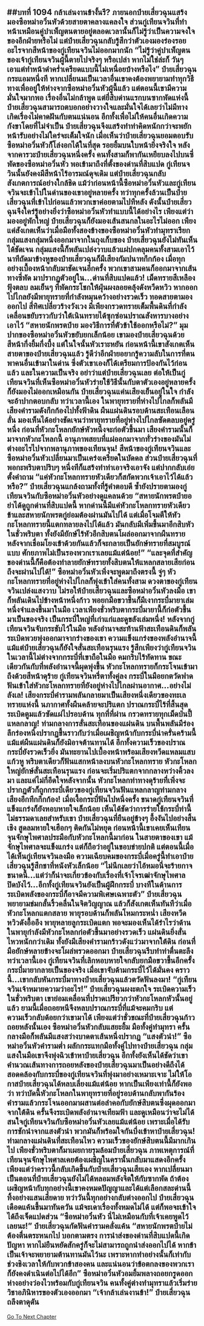 ##บทที่ 1094 กล้าเล่นงานข้างั้นรึ?
ภายนอกป๋ายเสี่ยวฉุนแสร้งมองซือหม่าอวิ๋นหัวด้วยสายตาคลางแคลงใจ ส่วนกู่เทียนจวินที่ทำหน้าเหมือนคู่บำเพ็ญตนตายอยู่ตลอดเวลานั้นก็ไม่รู้ว่าเป็นความจงใจของอีกฝ่ายหรือไม่ แต่ป๋ายเสี่ยวฉุนกลับรู้สึกว่าตัวเองมองร่องรอยอะไรจากสีหน้าของกู่เทียนจวินไม่ออกมากนัก
“ไม่รู้ว่าคู่บำเพ็ญตนของเจ้ากู่เทียนจวินผู้นี้ตายไปจริงๆ หรือเปล่า หากไม่ใช่ล่ะก็ วันๆ เอาแต่ทำหน้าดำคร่ำเครียดแบบนี้ไม่เหนื่อยบ้างหรือไง” ป๋ายเสี่ยวฉุนกระแอมหนึ่งที หากเปลี่ยนมเป็นเวลาอื่นเขาคงต้องพยายามทำทุกวิธีทางเพื่ออยู่ให้ห่างจากซือหม่าอวิ๋นหัวผู้นี้แล้ว
แต่ตอนนี้เขามีความมั่นใจมากพอ เรื่องอื่นไม่กล้าพูด แต่ยี่สิบด่านแรกบนซากพัดแห่งนี้ ป๋ายเสี่ยวฉุนสามารถตบอกอย่างวางใจและมั่นใจได้เลยว่าไม่มีทางเกิดเรื่องไม่คาดฝันกับตนแน่นอน
อีกทั้งเพื่อไม่ให้คนอื่นเกิดความกังขาโดยที่ไม่จำเป็น ป๋ายเสี่ยวฉุนจึงแสร้งทำท่าคิดหนักกว่าจะพยักหน้ารับอย่างไม่ใคร่จะเต็มใจนัก
เมื่อเห็นว่าป๋ายเสี่ยวฉุนยอมตอบรับ ซือหม่าอวิ๋นหัวก็โล่งอกได้ในที่สุด รอยยิ้มบนใบหน้ายิ่งจริงใจ หลังจากคารวะป๋ายเสี่ยวฉุนหนึ่งครั้ง คนทั้งสามก็พากันเหยียบลงไปบนซี่พัดของซือหม่าอวิ๋นหัว พอเข้ามาถึงที่ตั้งของด่านที่สิบแปด กู่เทียนจวินนั้นยังคงมีสีหน้าไร้อารมณ์ดุจเดิม แต่ป๋ายเสี่ยวฉุนกลับสังเกตการณ์อย่างใกล้ชิด แม้ว่าก่อนหน้านี้ซือหม่าอวิ๋นหัวและกู่เทียนจวินจะเข้าไปในด่านของเขาอยู่หลายครั้ง ทว่าทุกครั้งล้วนเป็นป๋ายเสี่ยวฉุนที่เข้าไปก่อนแล้วพวกเขาค่อยตามไปทีหลัง
ดังนั้นป๋ายเสี่ยวฉุนจึงใคร่รู้อย่างยิ่งว่าซือหม่าอวิ๋นหัวทำแบบนี้ได้อย่างไร
เพียงแต่ว่ามองอยู่พักใหญ่ ป๋ายเสี่ยวฉุนก็ยังมองเส้นสนกลในอะไรไม่ออก เพียงแค่สังเกตเห็นว่าเมื่อมือทั้งสองข้างของซือหม่าอวิ๋นหัวทำมุทราเรียกกลุ่มแสงกลุ่มหนึ่งออกมาจากในถุงเก็บของ ป๋ายเสี่ยวฉุนยังไม่ทันเห็นได้ชัดเจน กลุ่มแสงนี้ก็พลันเปล่งวาบแล้วแผ่ปกคลุมคนทั้งสามเอาไว้ นาทีถัดมาข้างหูของป๋ายเสี่ยวฉุนก็มีเสียงกัมปนาทกึกก้อง เมื่อทุกอย่างเบื้องหน้ากลับมาชัดเจนอีกครั้ง พวกเขาสามคนก็ออกมาจากเส้นทางซี่พัด มาปรากฏตัวอยู่ใน...ด่านที่สิบแปดแล้ว!
เม็ดทรายสีเหลืองฟุ้งตลบ ลมเย็นๆ ที่พัดกระโชกให้ฝุ่นผงลอยคลุ้งดังหวีดหวิว หากออกไปไกลยังมีพายุทรายที่กำลังหมุนคว้างอย่างรวดเร็ว ทอดสายตามองออกไป สี่ทิศเปลี่ยวร้างวังเวง มีเพียงกรวดทรายเต็มพื้นดินที่กำลังเคลื่อนขยับราวกับว่าใต้เนินทรายได้ซุกซ่อนปราณสังหารบางอย่างเอาไว้
“สหายนักพรตป๋าย มองวิธีการที่ตัวข้าใช้ออกหรือไม่?”
มุมปากของซือหม่าอวิ๋นหัวขยับยกเล็กน้อย เขามองป๋ายเสี่ยวฉุนด้วยสีหน้ากึ่งยิ้มกึ่งบึ้ง แต่ในใจนั้นหัวเราะหยัน ก่อนหน้านี้เขาสังเกตเห็นสายตาของป๋ายเสี่ยวฉุนแล้ว รู้ดีว่าอีกฝ่ายอยากรู้ความลับในการที่ตนพาคนอื่นเข้ามาในด่าน ซึ่งตัวเขาเองก็ได้เตรียมการป้องกันไว้ก่อนแล้ว และในความเป็นจริง อย่าว่าแต่ป๋ายเสี่ยวฉุนเลย ต่อให้เป็นกู่เทียนจวินที่เห็นซือหม่าอวิ๋นหัวร่ายใช้วิธีนั้นกับตาตัวเองอยู่หลายครั้งก็ยังมองไม่ออกเหมือนกัน
ป๋ายเสี่ยวฉุนแค่นเสียงเย็นอยู่ในใจ กำลังจะอ้าปากตอบกลับ ทว่าเวลานี้เอง ในพายุทรายที่ห่างไปไกลก็พลันมีเสียงคำรามดังกึกก้องไปทั้งฟ้าดิน
ผืนแผ่นดินรอบด้านสะเทือนเลือนลั่น มองเห็นได้อย่างชัดเจนว่าพายุทรายที่อยู่ห่างไปไกลซัดตลบอยู่ครู่หนึ่ง ก่อนที่หัวกะโหลกยักษ์หัวหนึ่งจะก่อตัวขึ้นมา
เสียงคำรามนั้นก็มาจากหัวกะโหลกนี้ อานุภาพสยบที่แผ่ออกมาจากทั่วร่างของมันไม่ต่างอะไรไปจากพลานุภาพของเทียนจุน!
สีหน้าของกู่เทียนจวินและซือหม่าอวิ๋นหัวเปลี่ยนมาเป็นเคร่งเครียดในบัดดล ส่วนป๋ายเสี่ยวฉุนที่พอกะพริบตาปริบๆ หนึ่งทีก็แสร้งทำท่าเอาจริงเอาจัง แต่ปากกลับเอ่ยตั้งคำถาม
“แค่หัวกะโหลกทรายหัวเดียวก็สกัดพวกเจ้าเอาไว้ได้แล้วหรือ?” ป๋ายเสี่ยวฉุนแกล้งถามทั้งที่รู้คำตอบดี ซ้ำยังปรายตามองกู่เทียนจวินกับซือหม่าอวิ๋นหัวอย่างดูแคลนด้วย
“สหายนักพรตป๋ายอย่าได้ดูถูกด่านที่สิบแปดนี้ หากด่านนี้มีแค่หัวกะโหลกทรายหัวเดียว ข้าและสหายนักพรตกู่ย่อมต้องผ่านมันไปได้ แต่เมื่อโจมตีให้หัวกะโหลกทรายนี้แตกทลายลงไปได้แล้ว มันกลับมีเพิ่มขึ้นมาอีกสิบหัวในชั่วพริบตา ทั้งยังมียักษ์ไร้หัวอีกสิบตนโผล่ออกมาจากผืนทราย หลังจากเชื่อมโยงเข้าด้วยกันแล้วก็จะกลายเป็นยักษ์ทรายที่สมบูรณ์แบบ ศักยภาพไม่เป็นรองพวกเราเลยแม้แต่น้อย!”
“และจุดที่สำคัญของด่านนี้ก็คือต้องทำลายยักษ์ทรายทั้งสิบตนให้แหลกสลายเสียก่อนถึงจะผ่านไปได้!” ซือหม่าอวิ๋นหัวเพิ่งจะพูดมาถึงตรงนี้ จู่ๆ หัวกะโหลกทรายที่อยู่ห่างไปไกลก็พุ่งเข้าใส่คนทั้งสาม
ดวงตาของกู่เทียนจวินเปล่งแสงวาบ ไม่รอให้ป๋ายเสี่ยวฉุนและซือหม่าอวิ๋นหัวลงมือ เขาก็พลันเดินไปข้างหน้าหนึ่งก้าว พอยกมือขวาขึ้นก็มีเงากระบี่มายาเล่มหนึ่งจำแลงขึ้นมาในมือ เวลาเพียงชั่วพริบตากระบี่มายานี้ก็ก่อตัวขึ้นมาเป็นของจริง เป็นกระบี่ใหญ่ที่เก่าแก่และดูขลังเล่มหนึ่ง!
หลังจากกู่เทียนจวินจับกระชับไว้ในมือ พลังอำนาจสะท้านฟ้าสะเทือนดินก็พลันระเบิดพวยพุ่งออกมาจากร่างของเขา ความแข็งแกร่งของพลังอำนาจนี้แม้แต่ป๋ายเสี่ยวฉุนก็ยังใจสั่นสะเทือนรุนแรง รู้สึกเพียงว่ากู่เทียนจวินในเวลานี้ไม่ต่างจากกระบี่ที่เขาถือในมือ คมกริบไร้ทัดทาน
ขณะเดียวกันกับที่พลังอำนาจนี้ผุดพุ่งขึ้น หัวกะโหลกทรายก็กระโจนเข้ามาถึงด้วยสีหน้าดุร้าย กู่เทียนจวินหรี่ตาทั้งคู่ลง กระบี่ในมือยกตวัดฟาดฟันเข้าใส่หัวกะโหลกทรายที่ยังอยู่ห่างไปไกลผ่านอากาศ...อย่างไม่ลังเล!
เสียงกระบี่คำรามพลันกลายมาเป็นเสียงหนึ่งเดียวของทะเลทรายแห่งนี้ นภากาศทั้งผืนคล้ายจะปริแตก ปราณกระบี่ไร้ที่สิ้นสุดระเบิดตูมแล้วซัดแผ่ไปรอบด้าน ทุกที่ที่ผ่าน กรวดทรายทุกเม็ดป่นปี้แหลกลาญ!
ท่ามกลางการสั่นสะเทือนของแผ่นดิน บนพื้นพลันมีร่องลึกร่องหนึ่งปรากฏขึ้นราวกับว่าเมื่อเผชิญหน้ากับกระบี่น่าครั่นคร้ามนี้ แม้แต่ผืนแผ่นดินก็ยังมิอาจต้านทานได้ อีกทั้งความเร็วของปราณกระบี่ยังรวดเร็วยิ่ง มันทะยานไปเบื้องหน้าพร้อมเสียงหวีดแหลมแสบแก้วหู พริบตาเดียวก็ฟันแสกหน้าลงบนหัวกะโหลกทราย
หัวกะโหลกใหญ่ยักษ์สั่นสะเทือนรุนแรง ก่อนจะเริ่มปริแตกจากกลางหว่างคิ้วลงมา และแค่ไม่กี่อึดใจหลังจากนั้น หัวกะโหลกท่าทางดุร้ายที่เพิ่งจะปรากฏตัวก็ถูกกระบี่เดียวของกู่เทียนจวินฟันแหลกลาญท่ามกลางเสียงอึกทึกกึกก้อง!
เมื่อเงื้อกระบี่ฟันไปหนึ่งครั้ง ขนาดกู่เทียนจวินที่แข็งแกร่งก็ยังหอบหายใจเล็กน้อย เห็นได้ชัดว่าการร่ายใช้กระบี่ท่านี้ไม่ธรรมดาเลยสำหรับเขา ป๋ายเสี่ยวฉุนที่ยืนอยู่ข้างๆ อึ้งงันไปอย่างสิ้นเชิง สูดลมหายใจเฮือกๆ ติดกันไม่หยุด
ก่อนหน้านี้เขาเคยเห็นเทียนจุนจักษุไพศาลประมือกับหัวกะโหลกนี้มาก่อน ในสายตาของเขา แม้จักษุไพศาลจะแข็งแกร่ง แต่ก็ถือว่าอยู่ในขอบข่ายปกติ แต่ตอนนี้เมื่อได้เห็นกู่เทียนจวินลงมือ ความเฉียบคมของกระบี่เมื่อครู่นี้ทำเอาป๋ายเสี่ยวฉุนรู้สึกชาที่หนังหัวเล็กน้อย
“ไม่นึกเลยว่าไอ้หมอนี่จะร้ายกาจขนาดนี้...แต่ว่าก็น่าจะเกี่ยวข้องกับเรื่องที่เจ้าโจรเฒ่าจักษุไพศาลปิดบังไว้...อีกทั้งกู่เทียนจวินยังเป็นผู้ฝึกกระบี่ บางทีในด้านการระเบิดพลังของกระบี่ก็อาจมีความพิเศษเฉพาะตัว” ป๋ายเสี่ยวฉุนพยายามข่มกลั้นริ้วคลื่นในจิตวิญญาณ แล้วก็สังเกตเห็นทันทีว่าเมื่อหัวกะโหลกแตกสลาย พายุรอบด้านก็พลันโหมกระหน่ำ เสียงหวีดหวิวดังอื้ออึง พายุหลายลูกระเบิดแตก พอจะมองเห็นได้รำไรว่าด้านในพายุกำลังมีหัวกะโหลกก่อตัวขึ้นมาอย่างรวดเร็ว
แผ่นดินยิ่งสั่นไหวหนักกว่าเดิม ทั้งยังมีเสียงคำรามกร้าวดังแว่วมาจากใต้ดิน ก่อนที่มือยักษ์หลายข้างจะโผล่พรวดออกมา
ป๋ายเสี่ยวฉุนรีบทำท่าตื่นตะลึง ทว่าเวลานี้เอง กู่เทียนจวินที่เลิกหอบหายใจกลับยกมือขวาขึ้นอีกครั้ง กระบี่มายากลายเป็นของจริง เมื่อเขาจับด้ามกระบี่ไว้ได้มั่นคง คราวนี้...เขากลับหันกระบี่มาทางป๋ายเสี่ยวฉุนแล้วตวัดฟันลงมา!
“กู่เทียนจวินเจ้าหมายความว่าอะไร!” ป๋ายเสี่ยวฉุนผงะตกใจ ระเบิดความเร็วในชั่วพริบตา เขาย่อมเคลื่อนที่ปราดเปรียวกว่าหัวกะโหลกหัวนั้นอยู่แล้ว ยามนี้เมื่อถอยหนีจึงหลบปราณกระบี่ที่แม้จะคมกริบ แต่ความเร็วกลับด้อยกว่าเขามาได้
เพียงแต่ว่าชั่วขณะที่ป๋ายเสี่ยวฉุนก้าวถอยหลังนั้นเอง ซือหม่าอวิ๋นหัวกลับแสยะยิ้ม มือทั้งคู่ทำมุทรา ครั้นกลางมือก็พลันมีแสงสว่างบาดตาเส้นหนึ่งปรากฏ
“แสงตัวนำ!” ซือหม่าอวิ๋นหัวคำรามต่ำ ผลักกระแทกมือทั้งคู่ไปทางป๋ายเสี่ยวฉุน กลุ่มแสงในมือเขาจึงพุ่งฉิวเข้าหาป๋ายเสี่ยวฉุน อีกทั้งยังเห็นได้ชัดว่าเขาคำนวณเส้นทางการถอยหลังของป๋ายเสี่ยวฉุนมาเป็นอย่างดีถึงได้สอดคล้องกับกระบี่ของกู่เทียนจวินที่พุ่งมาอย่างเหมาะเจาะ
ไม่ให้โอกาสป๋ายเสี่ยวฉุนได้หลบเลี่ยงแม้แต่น้อย หากเป็นเพียงเท่านี้ก็ยังพอว่า ทว่าบัดนี้หัวกะโหลกในพายุทรายที่อยู่รอบด้านกลับพากันร้องคำรามแล้วกระโจนออกมาผสานต่อลำคอกับยักษ์สิบตนซึ่งผุดออกมาจากใต้ดิน ครั้นจึงระเบิดพลังอำนาจเทียมฟ้า และดูเหมือนว่าจะไม่ได้สนใจกู่เทียนจวินกับซือหม่าอวิ๋นหัวเลยแม้แต่น้อย เพราะเมื่อได้รับการชักนำจากแสงตัวนำ พวกมันก็พร้อมใจกันบึ่งเข้าหาป๋ายเสี่ยวฉุน!
ท่ามกลางแผ่นดินที่สะเทือนไหว ความเร็วของยักษ์สิบตนนี้มีมากเกินไป เพียงชั่วพริบตาก็มาเผยกายรุมล้อมป๋ายเสี่ยวฉุน ภาพเหตุการณ์ที่เทียนจุนจักษุไพศาลเคยต้องเผชิญในครานั้นกลับมาแสดงอีกครั้ง เพียงแต่ว่าคราวนี้กลับเกิดขึ้นกับป๋ายเสี่ยวฉุนเสียเอง
หากเปลี่ยนมาเป็นตอนที่ป๋ายเสี่ยวฉุนยังไม่ได้หลอมพลังจิตให้กับซากพัด ถ้าต้องเผชิญหน้ากับทุกอย่างนี้เขาคงหมดปัญญาและได้แต่เลือกสละด่านนี้ทิ้งอย่างแสนเสียดาย ทว่าวันนี้ทุกอย่างกลับต่างออกไป ป๋ายเสี่ยวฉุนเดือดแค้นขึ้นมาทันควัน แม้จะเดาเรื่องทั้งหมดไม่ได้ แต่ก็พอจะเข้าใจได้ถึงเจ็ดแปดส่วน
“ซือหม่าอวิ๋นหัว นี่ไม่เหมือนกับที่เจ้าเคยพูดไว้เลยนะ!” ป๋ายเสี่ยวฉุนกัดฟันคำรามคลั่งแค้น
“สหายนักพรตป๋ายไม่ต้องตื่นตระหนกไป บอกตามตรง การนำส่งของด่านที่สิบแปดนี้เกิดปัญหา หากไม่ยืนหยัดสักครู่ก็จะไม่สามารถถูกนำส่งออกไปได้ หากข้าเป็นเจ้าจะพยายามต้านทานมันไว้นะ เพราะหากทำอย่างนั้นก็เท่ากับช่วงชิงเวลาให้กับพวกข้าสองคน และแน่นอนว่าข้อตกลงของพวกเราก็ยังคงดำเนินต่อไปได้อีก” ซือหม่าอวิ๋นหัวอมยิ้มพลางถอยกรูดออกห่างอย่างว่องไวพร้อมกับกู่เทียนจวิน คนทั้งคู่ต่างทำมุทราแล้วเริ่มร่ายวิชาอภินิหารของตัวเองออกมา
“เจ้ากล้าเล่นงานข้า!” ป๋ายเสี่ยวฉุนถลึงตาดุดัน
------


[Go To Next Chapter]( ./67.md)